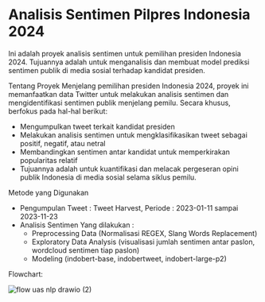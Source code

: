 # Analisis Sentimen Pilpres Indonesia 2024
Ini adalah proyek analisis sentimen untuk pemilihan presiden Indonesia 2024. Tujuannya adalah untuk menganalisis dan membuat model prediksi sentimen publik di media sosial terhadap kandidat presiden.

Tentang Proyek
Menjelang pemilihan presiden Indonesia 2024, proyek ini memanfaatkan data Twitter untuk melakukan analisis sentimen dan mengidentifikasi sentimen publik menjelang pemilu. Secara khusus, berfokus pada hal-hal berikut:
- Mengumpulkan tweet terkait kandidat presiden
- Melakukan analisis sentimen untuk mengklasifikasikan tweet sebagai positif, negatif, atau netral
- Membandingkan sentimen antar kandidat untuk memperkirakan popularitas relatif
- Tujuannya adalah untuk kuantifikasi dan melacak pergeseran opini publik Indonesia di media sosial selama siklus pemilu.

Metode yang Digunakan
- Pengumpulan Tweet : Tweet Harvest, Periode : 2023-01-11 sampai 2023-11-23
- Analisis Sentimen Yang dilakukan :
  - Preprocessing Data (Normalisasi REGEX, Slang Words Replacement)
  - Exploratory Data Analysis (visualisasi jumlah sentimen antar paslon, wordcloud sentimen tiap paslon)
  - Modeling (indobert-base, indobertweet, indobert-large-p2)

Flowchart:

![flow  uas nlp drawio (2)](https://github.com/imawant/social-pulse-indonesia-election-2024/assets/92636988/86602b94-5cf6-4217-8c68-449786de6c1c)
